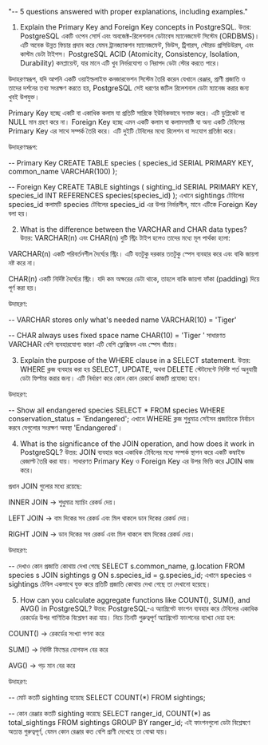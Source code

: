 "-- 5 questions answered with proper explanations, including examples."

1. Explain the Primary Key and Foreign Key concepts in PostgreSQL.
উত্তর:
PostgreSQL একটি ওপেন সোর্স এবং অবজেক্ট-রিলেশনাল ডেটাবেস ম্যানেজমেন্ট সিস্টেম (ORDBMS)। এটি অনেক উন্নত ফিচার প্রদান করে যেমন ট্রানজ্যাকশন ম্যানেজমেন্ট, ভিউস, ট্রিগারস, স্টোরড প্রসিডিউরস, এবং কাস্টম ডেটা টাইপস। PostgreSQL ACID (Atomicity, Consistency, Isolation, Durability) কমপ্লায়েন্ট, যার মানে এটি খুব নির্ভরযোগ্য ও নিরাপদ ডেটা স্টোর করতে পারে।

উদাহরণস্বরূপ, যদি আপনি একটি ওয়াইল্ডলাইফ কনজারভেশন সিস্টেম তৈরি করেন যেখানে রেঞ্জার, প্রাণী প্রজাতি ও তাদের দর্শনের তথ্য সংরক্ষণ করতে হয়, PostgreSQL সেই ধরণের জটিল রিলেশনাল ডেটা ম্যানেজ করার জন্য খুবই উপযুক্ত।

Primary Key হচ্ছে একটি বা একাধিক কলাম যা প্রতিটি সারিকে ইউনিকভাবে সনাক্ত করে। এটি ডুপ্লিকেট বা NULL মান গ্রহণ করে না।
Foreign Key হচ্ছে এমন একটি কলাম বা কলামসমষ্টি যা অন্য একটি টেবিলের Primary Key এর সাথে সম্পর্ক তৈরি করে। এটি দুইটি টেবিলের মধ্যে রিলেশন বা সংযোগ প্রতিষ্ঠা করে।

উদাহরণস্বরূপ:

-- Primary Key
CREATE TABLE species (
    species_id SERIAL PRIMARY KEY,
    common_name VARCHAR(100)
);

-- Foreign Key
CREATE TABLE sightings (
    sighting_id SERIAL PRIMARY KEY,
    species_id INT REFERENCES species(species_id)
);
এখানে sightings টেবিলের species_id কলামটি species টেবিলের species_id এর উপর নির্ভরশীল, মানে এটিকে Foreign Key বলা হয়।

2. What is the difference between the VARCHAR and CHAR data types?
উত্তর:
VARCHAR(n) এবং CHAR(n) দুটি স্ট্রিং টাইপ হলেও তাদের মধ্যে মূল পার্থক্য হলো:

VARCHAR(n) একটি পরিবর্তনশীল দৈর্ঘ্যের স্ট্রিং। এটি যতটুকু দরকার ততটুকু স্পেস ব্যবহার করে এবং বাকি জায়গা নষ্ট করে না।

CHAR(n) একটি নির্দিষ্ট দৈর্ঘ্যের স্ট্রিং। যদি কম অক্ষরের ডেটা থাকে, তাহলে বাকি জায়গা ফাঁকা (padding) দিয়ে পূর্ণ করা হয়।

উদাহরণ:

-- VARCHAR stores only what's needed
name VARCHAR(10) = 'Tiger' 

-- CHAR always uses fixed space
name CHAR(10) = 'Tiger     ' 
সাধারণত VARCHAR বেশি ব্যবহারযোগ্য কারণ এটি বেশি ফ্লেক্সিবল এবং স্পেস বাঁচায়।

3. Explain the purpose of the WHERE clause in a SELECT statement.
উত্তর:
WHERE ক্লজ ব্যবহার করা হয় SELECT, UPDATE, অথবা DELETE স্টেটমেন্টে নির্দিষ্ট শর্ত অনুযায়ী ডেটা ফিল্টার করার জন্য। এটি নির্ধারণ করে কোন কোন রেকর্ডে কাজটি প্রযোজ্য হবে।

উদাহরণ:

-- Show all endangered species
SELECT * FROM species
WHERE conservation_status = 'Endangered';
এখানে WHERE ক্লজ শুধুমাত্র সেইসব প্রজাতিকে নির্বাচন করবে যেগুলোর সংরক্ষণ অবস্থা 'Endangered'।

4. What is the significance of the JOIN operation, and how does it work in PostgreSQL?
উত্তর:
JOIN ব্যবহার করে একাধিক টেবিলের মধ্যে সম্পর্ক স্থাপন করে একটি কম্বাইন্ড রেজাল্ট তৈরি করা যায়। সাধারণত Primary Key ও Foreign Key এর উপর ভিত্তি করে JOIN কাজ করে।

প্রধান JOIN গুলোর মধ্যে রয়েছে:

INNER JOIN → শুধুমাত্র ম্যাচিং রেকর্ড দেয়।

LEFT JOIN → বাম দিকের সব রেকর্ড এবং মিল থাকলে ডান দিকের রেকর্ড দেয়।

RIGHT JOIN → ডান দিকের সব রেকর্ড এবং মিল থাকলে বাম দিকের রেকর্ড দেয়।

উদাহরণ:

-- দেখাও কোন প্রজাতি কোথায় দেখা গেছে
SELECT s.common_name, g.location
FROM species s
JOIN sightings g ON s.species_id = g.species_id;
এখানে species ও sightings টেবিল একসাথে যুক্ত করে প্রতিটি প্রজাতি কোথায় দেখা গেছে তা দেখানো হয়েছে।

5. How can you calculate aggregate functions like COUNT(), SUM(), and AVG() in PostgreSQL?
উত্তর:
PostgreSQL-এ অ্যাগ্রিগেট ফাংশন ব্যবহার করে টেবিলের একাধিক রেকর্ডের উপর গাণিতিক বিশ্লেষণ করা যায়। নিচে তিনটি গুরুত্বপূর্ণ অ্যাগ্রিগেট ফাংশনের ব্যাখ্যা দেয়া হল:

COUNT() → রেকর্ডের সংখ্যা গণনা করে

SUM() → নির্দিষ্ট ফিল্ডের যোগফল বের করে

AVG() → গড় মান বের করে

উদাহরণ:

-- মোট কতটি sighting হয়েছে
SELECT COUNT(*) FROM sightings;

-- কোন রেঞ্জার কতটি sighting করেছে
SELECT ranger_id, COUNT(*) as total_sightings
FROM sightings
GROUP BY ranger_id;
এই ফাংশনগুলো ডেটা বিশ্লেষণে অত্যন্ত গুরুত্বপূর্ণ, যেমন কোন রেঞ্জার কত বেশি প্রাণী দেখেছে তা বোঝা যায়।



